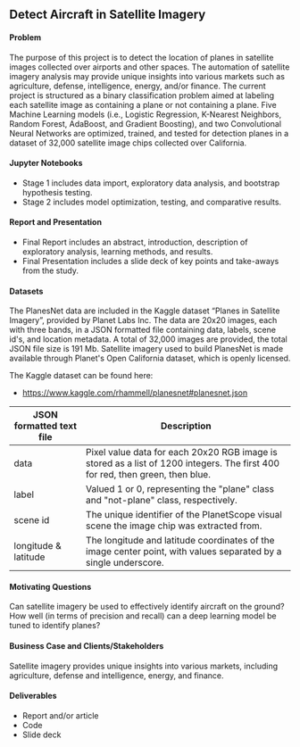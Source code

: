 ## Detect Aircraft in Satellite Imagery

#### Problem
The purpose of this project is to detect the location of planes in satellite images collected over airports and other spaces. The automation of satellite imagery analysis may provide unique insights into various markets such as agriculture, defense, intelligence, energy, and/or finance. The current project is structured as a binary classification problem aimed at labeling each satellite image as containing a plane or not containing a plane. Five Machine Learning models (i.e., Logistic Regression, K-Nearest Neighbors, Random Forest, AdaBoost, and Gradient Boosting), and two Convolutional Neural Networks are optimized, trained, and tested for detection planes in a dataset of 32,000 satellite image chips collected over California.

#### Jupyter Notebooks
* Stage 1 includes data import, exploratory data analysis, and bootstrap hypothesis testing.
* Stage 2 includes model optimization, testing, and comparative results.

#### Report and Presentation
* Final Report includes an abstract, introduction, description of exploratory analysis, learning methods, and results.
* Final Presentation includes a slide deck of key points and take-aways from the study.

#### Datasets
The PlanesNet data are included in the Kaggle dataset “Planes in Satellite Imagery”, provided by Planet Labs Inc. The data are 20x20 images, each with three bands, in a JSON formatted file containing data, labels, scene id's, and location metadata. A total of 32,000 images are provided, the total JSON file size is 191 Mb. Satellite imagery used to build PlanesNet is made available through Planet's Open California dataset, which is openly licensed.

The Kaggle dataset can be found here:
* https://www.kaggle.com/rhammell/planesnet#planesnet.json


| JSON formatted text file | Description                                                                                                                   |
|--------------------------|-------------------------------------------------------------------------------------------------------------------------------|
| data                     | Pixel value data for each 20x20 RGB image is stored as a list of 1200 integers. The first 400 for red, then green, then blue. |
| label                    | Valued 1 or 0, representing the "plane" class and "not-plane" class, respectively.                                            |
| scene id                 | The unique identifier of the PlanetScope visual scene the image chip was extracted from.                                      |
| longitude & latitude     | The longitude and latitude coordinates of the image center point, with values separated by a single underscore.               |

#### Motivating Questions
Can satellite imagery be used to effectively identify aircraft on the ground? How well (in terms of precision and recall) can a deep learning model be tuned to identify planes?

#### Business Case and Clients/Stakeholders
Satellite imagery provides unique insights into various markets, including agriculture, defense and intelligence, energy, and finance. 

#### Deliverables	
* Report and/or article
* Code
* Slide deck

